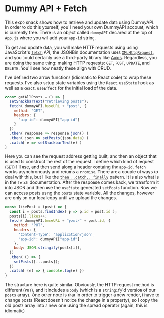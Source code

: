 # Dummy API + Fetch

This expo snack shows how to retrieve and update data using [DummyAPI](https://dummyapi.io/). In order to do this yourself, you'll need your own DummyAPI account, which is currently free. There is an object called `dummyAPI` declared at the top of `App.js` where you will add your `app-id` string. 

To get and update data, you will make HTTP requests using  using JavaScript's [`fetch`](https://developer.mozilla.org/en-US/docs/Web/API/Fetch_API) API, the JSONBin documentation uses [`XMLHttpRequest`](https://developer.mozilla.org/en-US/docs/Web/API/XMLHttpRequest), and you could certainly use a third-party library like [Axios](https://axios-http.com/). Regardless, you are doing the same thing: making HTTP requests: `GET`, `POST`, `UPDATE`, and `DELETE`. You'll see how neatly these align with CRUD.

I've defined two arrow functions (idiomatic to React code) to wrap these requests. I've also setup state variables using the `React.useState` hook as well as a `React.useEffect` for the initial load of the data. 

```javascript
const getAllPosts = () => {
  setSnackbarText("retrieving posts");
  fetch( dummyAPI.baseURL + "post", {
    method: "GET",
    headers: {
      "app-id": dummyAPI["app-id"]
    }
  })
  .then( response => response.json() )
  .then( json => setPosts(json.data) )
  .catch( e => setSnackbarText(e) )
}
```

Here you can see the request address getting built, and then an object that is used to construct the rest of the request. I define which kind of request (`GET`) I'll use, and then send along a header containg the `app-id`. `fetch` works asynchronously and returns a `Promise`. There are a couple of ways to deal with this, but I like the [`then...catch...finally`](https://developer.mozilla.org/en-US/docs/Web/JavaScript/Reference/Global_Objects/Promise) pattern. It is also what is in the `fetch` documentation. After the response comes back, we transform it into JSON and then use the `useState` generated `setPosts` function. Now we can access posts using the `posts` state variable. All the changes, however are only on our local copy until we upload the changes. 

```javascript
const likePost = (post) => {
  const i = posts.findIndex( p => p.id = post.id );
  posts[i].likes++;
  fetch( dummyAPI.baseURL + "post/" + post.id, {
    method: 'PUT',
    headers: {
      'Content-Type': 'application/json',        
      "app-id": dummyAPI["app-id"]
    },
    body: JSON.stringify(posts[i]),      
  })
  .then( () => {
    setPosts([...posts]);
  })
  .catch( (e) => { console.log(e) })
}
```

The structure here is quite similar. Obviously, the HTTP request method is different (`PUT`), and it includes a `body` (which is a `stringify`'d version of our `posts` array). One other note is that in order to trigger a new render, I have to change posts (React doesn't notice the change in a property), so I copy the old posts array into a new one using the spread operator (again, this is idiomatic)

<!-- Footnotes -->
